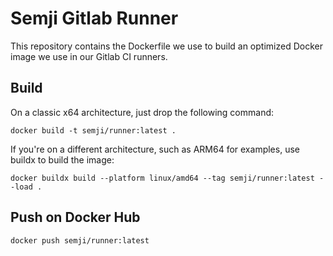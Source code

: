 # Semji Gitlab Runner

This repository contains the Dockerfile we use to build an optimized Docker image we use in our Gitlab CI runners.

## Build

On a classic x64 architecture, just drop the following command:

```
docker build -t semji/runner:latest .
```

If you're on a different architecture, such as ARM64 for examples, use buildx to build the image:

```
docker buildx build --platform linux/amd64 --tag semji/runner:latest --load .
```

## Push on Docker Hub

```
docker push semji/runner:latest
```

